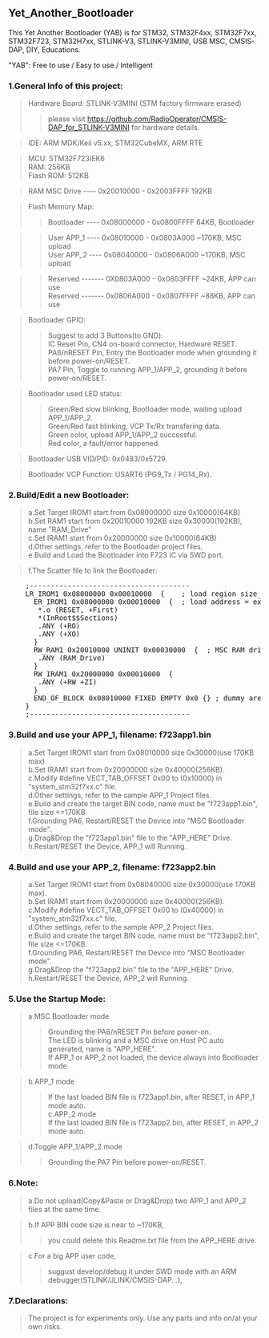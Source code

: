 ## Yet_Another_Bootloader  
This Yet Another Bootloader (YAB) is for STM32, STM32F4xx, STM32F7xx, STM32F723, STM32H7xx, STLINK-V3, STLINK-V3MINI, USB MSC, CMSIS-DAP, DIY, Educations.  
      
"YAB": Free to use / Easy to use / Intelligent  
  
  
### 1.General Info of this project:  

>  Hardware Board: STLINK-V3MINI (STM factory firmware erased)  
>>  please visit https://github.com/RadioOperator/CMSIS-DAP_for_STLINK-V3MINI for hardware details.
    
>  IDE: ARM MDK/Keil v5.xx, STM32CubeMX, ARM RTE  
  
>  MCU:        STM32F723IEK6  
>  RAM:        256KB  
>  Flash ROM:  512KB  
    
>  RAM MSC Drive ---- 0x20010000 - 0x2003FFFF  192KB  
      
>  Flash Memory Map:  
>>    Bootloader ---- 0x08000000 - 0x0800FFFF  64KB, Bootloader   
  
>>    User APP_1 ---- 0x08010000 - 0x0803A000  ~170KB, MSC upload  
>>    User APP_2 ---- 0x08040000 - 0x0806A000  ~170KB, MSC upload  
      
>>    Reserved -------  0X0803A000 - 0x0803FFFF  ~24KB, APP can use  
>>    Reserved -------  0x0806A000 - 0x0807FFFF  ~88KB, APP can use  
    
>  Bootloader GPIO:  
>>    Suggest to add 3 Buttons(to GND):  
>>      IC Reset Pin, CN4 on-board connector, Hardware RESET.  
>>      PA6/nRESET Pin, Entry the Bootloader mode when grounding it before power-on/RESET.  
>>      PA7 Pin, Toggle to running APP_1/APP_2, grounding it before power-on/RESET.  
      
>  Bootloader used LED status:  
>>    Green/Red slow blinking, Bootloader mode, waiting upload APP_1/APP_2.  
>>    Green/Red fast blinking, VCP Tx/Rx transfering data.  
>>    Green color, upload APP_1/APP_2 successful.  
>>    Red   color, a fault/error happened.  
      
>  Bootloader USB VID/PID:  0x0483/0x5729.  
    
>  Bootloader VCP Function: USART6 (PG9_Tx / PG14_Rx).  
    
    
### 2.Build/Edit a new Bootloader:  
    
>  a.Set Target IROM1 start from 0x08000000 size 0x10000(64KB)  
>  b.Set RAM1 start from 0x20010000 192KB size 0x30000(192KB), name "RAM_Drive"  
>  c.Set IRAM1 start from 0x20000000 size 0x10000(64KB)  
>  d.Other settings, refer to the Bootloader project files.  
>  e.Build and Load the Bootloader into F723 IC via SWD port.  
    
>  f.The Scatter file to link the Bootloader:  
<pre>
    ;--------------------------------------  
    LR_IROM1 0x08000000 0x00010000  {    ; load region size_region  
      ER_IROM1 0x08000000 0x00010000  {  ; load address = execution address  
       *.o (RESET, +First)  
       *(InRoot$$Sections)  
       .ANY (+RO)  
       .ANY (+XO)  
      }  
      RW_RAM1 0x20010000 UNINIT 0x00030000  {  ; MSC RAM drive  
       .ANY (RAM_Drive)  
      }  
      RW_IRAM1 0x20000000 0x00010000  {  
       .ANY (+RW +ZI)  
      }  
      END_OF_BLOCK 0x08010000 FIXED EMPTY 0x0 {} ; dummy area to fill 0xFF  
    }  
    ;--------------------------------------  
</pre>
    
### 3.Build and use your APP_1, filename: f723app1.bin  
    
>  a.Set Target IROM1 start from 0x08010000 size 0x30000(use 170KB max).  
>  b.Set IRAM1 start from 0x20000000 size 0x40000(256KB).  
>  c.Modify #define VECT_TAB_OFFSET 0x00 to (0x10000) in "system_stm32f7xx.c" file.  
>  d.Other settings, refer to the sample APP_1 Project files.  
>  e.Build and create the target BIN code, name must be "f723app1.bin", file size <=170KB.  
>  f.Grounding PA6, Restart/RESET the Device into "MSC Bootloader mode".  
>  g.Drag&Drop the "f723app1.bin" file to the "APP_HERE" Drive.  
>  h.Restart/RESET the Device, APP_1 will Running.  
    
    
### 4.Build and use your APP_2, filename: f723app2.bin  
    
>  a.Set Target IROM1 start from 0x08040000 size 0x30000(use 170KB max).  
>  b.Set IRAM1 start from 0x20000000 size 0x40000(256KB).  
>  c.Modify #define VECT_TAB_OFFSET 0x00 to (0x40000) in "system_stm32f7xx.c" file.  
>  d.Other settings, refer to the sample APP_2 Project files.  
>  e.Build and create the target BIN code, name must be "f723app2.bin", file size <=170KB.  
>  f.Grounding PA6, Restart/RESET the Device into "MSC Bootloader mode".  
>  g.Drag&Drop the "f723app2.bin" file to the "APP_HERE" Drive.  
>  h.Restart/RESET the Device, APP_2 will Running.  
      
      
### 5.Use the Startup Mode:  
  
>  a.MSC Bootloader mode  
>>    Grounding the PA6/nRESET Pin before power-on.  
>>    The LED is blinking and a MSC drive on Host PC auto generated, name is "APP_HERE".  
>>    If APP_1 or APP_2 not loaded, the device always into Bootloader mode.  
      
>  b.APP_1 mode  
>>    If the last loaded BIN file is f723app1.bin, after RESET, in APP_1 mode auto.  
>  c.APP_2 mode  
>>    If the last loaded BIN file is f723app2.bin, after RESET, in APP_2 mode auto.  
      
>  d.Toggle APP_1/APP_2 mode  
>>    Grounding the PA7 Pin before power-on/RESET.  
      
      
### 6.Note:  
    
>  a.Do not upload(Copy&Paste or Drag&Drop) two APP_1 and APP_2 files at the same time.  
    
>  b.If APP BIN code size is near to ~170KB,   
>>    you could delete this Readme.txt file from the APP_HERE drive.  
      
>  c.For a big APP user code,   
>>    suggust develop/debug it under SWD mode with an ARM debugger(STLINK/JLINK/CMSIS-DAP...),  
    
    
### 7.Declarations:  
  
>  The project is for experiments only. Use any parts and info on/at your own risks.  
  

